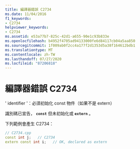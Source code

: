 ```yaml
---
title: 編譯器錯誤 C2734
ms.date: 11/04/2016
f1_keywords:
- C2734
helpviewer_keywords:
- C2734
ms.assetid: e53a77b7-825c-42d1-a655-90e1c93b833e
ms.openlocfilehash: b4952f4705ad94133000fe6d84117cb04a5aa850
ms.sourcegitcommit: 1f009ab0f2cc4a177f2d1353d5a38f164612bdb1
ms.translationtype: MT
ms.contentlocale: zh-TW
ms.lasthandoff: 07/27/2020
ms.locfileid: "87206818"
---
```

# <a name="compiler-error-c2734"></a>編譯器錯誤 C2734

' identifier '：必須初始化 const 物件（如果不是 extern）

識別碼已宣告， **`const`** 但未初始化或 **`extern`** 。

下列範例會產生 C2734：

```cpp
// C2734.cpp
const int j;   // C2734
extern const int i;   // OK, declared as extern
```

